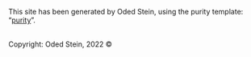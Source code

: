 This site has been generated by Oded Stein, using the purity template:
&ldquo;[purity](https://github.com/SaswatPadhi/purity-jekyll-theme.git)&rdquo;.

<br/>
Copyright: Oded Stein, 2022 ©
